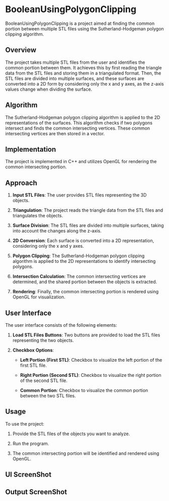 # BooleanUsingPolygonClipping
 
BooleanUsingPolygonClipping is a project aimed at finding the common portion between multiple STL files using the Sutherland-Hodgeman polygon clipping algorithm.
 
## Overview
 
The project takes multiple STL files from the user and identifies the common portion between them. It achieves this by first reading the triangle data from the STL files and storing them in a triangulated format. Then, the STL files are divided into multiple surfaces, and these surfaces are converted into a 2D form by considering only the x and y axes, as the z-axis values change when dividing the surface.
 
## Algorithm
 
The Sutherland-Hodgeman polygon clipping algorithm is applied to the 2D representations of the surfaces. This algorithm checks if two polygons intersect and finds the common intersecting vertices. These common intersecting vertices are then stored in a vector.
 
## Implementation
 
The project is implemented in C++ and utilizes OpenGL for rendering the common intersecting portion.
 
## Approach
 
1. **Input STL Files**: The user provides STL files representing the 3D objects.

2. **Triangulation**: The project reads the triangle data from the STL files and triangulates the objects.

3. **Surface Division**: The STL files are divided into multiple surfaces, taking into account the changes along the z-axis.

4. **2D Conversion**: Each surface is converted into a 2D representation, considering only the x and y axes.

5. **Polygon Clipping**: The Sutherland-Hodgeman polygon clipping algorithm is applied to the 2D representations to identify intersecting polygons.

6. **Intersection Calculation**: The common intersecting vertices are determined, and the shared portion between the objects is extracted.

7. **Rendering**: Finally, the common intersecting portion is rendered using OpenGL for visualization.
 
## User Interface
 
The user interface consists of the following elements:
 
1. **Load STL Files Buttons**: Two buttons are provided to load the STL files representing the two objects.
 
2. **Checkbox Options**:

   - **Left Portion (First STL)**: Checkbox to visualize the left portion of the first STL file.

   - **Right Portion (Second STL)**: Checkbox to visualize the right portion of the second STL file.

   - **Common Portion**: Checkbox to visualize the common portion between the two STL files.
 
## Usage
 
To use the project:

1. Provide the STL files of the objects you want to analyze.

2. Run the program.

3. The common intersecting portion will be identified and rendered using OpenGL.
 
## UI ScreenShot 

## Output ScreenShot